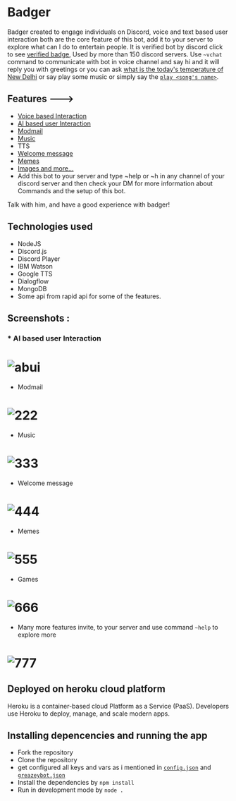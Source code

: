
#                                       Badger

Badger created to engage individuals on Discord, voice and text based user interaction both are the core feature of this bot, add it to your server to explore what can I do to entertain people. It is verified bot by discord click to see [verified badge](https://github.com/GreaZeY/badger-discord-bot/blob/main/screenshots/verified.PNG?raw=true), Used by more than 150 discord servers.
Use `~vchat` command to communicate with bot in voice channel and say hi and it will reply you with greetings or you can ask [what is the today's temperature of New Delhi](https://github.com/GreaZeY/badger-discord-bot/blob/main/screenshots/temp.PNG) or say play some music or simply say the [`play <song's name>`](https://github.com/GreaZeY/badger-discord-bot/blob/main/screenshots/music.PNG).

## Features --->

* [Voice based Interaction](https://github.com/GreaZeY/badger-discord-bot# )
* [AI based user Interaction](https://github.com/GreaZeY/badger-discord-bot# )
* [Modmail](https://github.com/GreaZeY/badger-discord-bot/blob/main/README.md#-1)
* [Music](https://github.com/GreaZeY/badger-discord-bot/blob/main/README.md#-2)
* TTS
* [Welcome message](https://github.com/GreaZeY/badger-discord-bot/blob/main/README.md#-3)
* [Memes](https://github.com/GreaZeY/badger-discord-bot/blob/main/README.md#-4)
* [Images and more...](https://github.com/GreaZeY/badger-discord-bot/blob/main/README.md#-5)
* Add this bot to your server and type ~help or ~h in any channel of your discord server and then check your DM for more information about Commands and the setup of this bot.

Talk with him, and have a good experience with badger!

## Technologies used
* NodeJS
* Discord.js
* Discord Player
* IBM Watson
* Google TTS
* Dialogflow
* MongoDB
* Some api from rapid api for some of the features.


## Screenshots :
### * AI based user Interaction
# ![abui](https://media.discordapp.net/attachments/804076014282997840/812109755547910174/unknown.png?width=596&height=701)
* Modmail
# ![222](https://media.discordapp.net/attachments/804076014282997840/811972448312492072/unknown.png?width=529&height=525)
* Music
# ![333](https://raw.githubusercontent.com/GreaZeY/badger-discord-bot/main/screenshots/music.PNG)
* Welcome message
# ![444](https://raw.githubusercontent.com/GreaZeY/badger-discord-bot/main/screenshots/welcome.PNG)
* Memes
# ![555](https://raw.githubusercontent.com/GreaZeY/badger-discord-bot/main/screenshots/memeandjokes.PNG)
* Games 
# ![666](https://github.com/GreaZeY/badger-discord-bot/blob/main/screenshots/games.PNG?raw=true)
* Many more features invite, to your server and use command `~help` to explore more
# ![777](https://raw.githubusercontent.com/GreaZeY/badger-discord-bot/main/screenshots/1.PNG)

## Deployed on heroku cloud platform
Heroku is a container-based cloud Platform as a Service (PaaS). Developers use Heroku to deploy, manage, and scale modern apps.

## Installing depencencies and running the app
* Fork the repository
* Clone the repository
* get configured all keys and vars as i mentioned in [`config.json`](https://github.com/GreaZeY/badger-discord-bot/blob/main/config.json) and [`greazeybot.json`](https://github.com/GreaZeY/badger-discord-bot/blob/main/greazeybot.json)
* Install the dependencies by `npm install`
* Run in development mode by `node .`
